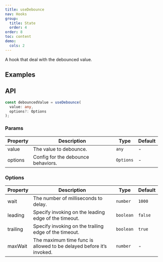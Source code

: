 ```yaml
---
title: useDebounce
nav: Hooks
group:
  title: State
  order: 4
order: 8
toc: content
demo:
  cols: 2
---
```


A hook that deal with the debounced value.

## Examples

<code src="./demo/demo1.tsx"></code>

## API

```typescript
const debouncedValue = useDebounce(
  value: any,
  options?: Options
);
```

### Params

| Property | Description                        | Type      | Default |
| -------- | ---------------------------------- | --------- | ------- |
| value    | The value to debounce.             | `any`     | -       |
| options  | Config for the debounce behaviors. | `Options` | -       |

### Options

| Property | Description                                                         | Type      | Default |
| -------- | ------------------------------------------------------------------- | --------- | ------- |
| wait     | The number of milliseconds to delay.                                | `number`  | `1000`  |
| leading  | Specify invoking on the leading edge of the timeout.                | `boolean` | `false` |
| trailing | Specify invoking on the trailing edge of the timeout.               | `boolean` | `true`  |
| maxWait  | The maximum time func is allowed to be delayed before it’s invoked. | `number`  | -       |
